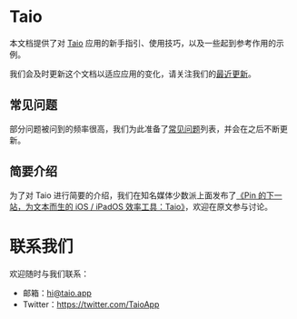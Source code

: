 # Taio

本文档提供了对 [Taio](https://taio.app/cn/) 应用的新手指引、使用技巧，以及一些起到参考作用的示例。

我们会及时更新这个文档以适应应用的变化，请关注我们的[最近更新](cn/whatsnew.md)。

## 常见问题

部分问题被问到的频率很高，我们为此准备了[常见问题](cn/faq.md)列表，并会在之后不断更新。

## 简要介绍

为了对 Taio 进行简要的介绍，我们在知名媒体少数派上面发布了[《Pin 的下一站，为文本而生的 iOS / iPadOS 效率工具：Taio》](https://sspai.com/post/63729)，欢迎在原文参与讨论。

# 联系我们

欢迎随时与我们联系：

- 邮箱：[hi@taio.app](mailto:hi@taio.app)
- Twitter：https://twitter.com/TaioApp